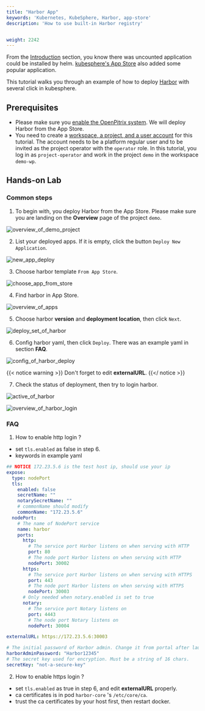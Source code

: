 ```yaml
---
title: "Harbor App"
keywords: 'Kubernetes, KubeSphere, Harbor, app-store'
description: 'How to use built-in Harbor registry'


weight: 2242
---
```

From the [Introduction](../../_index) section, you know there was uncounted application could be installed by helm. [kubesphere\'s App Store](https://charts.kubesphere.io/main/) also added some popular application.

This tutorial walks you through an example of how to deploy [Harbor](https://goharbor.io/) with several click in kubesphere.

## Prerequisites

- Please make sure you [enable the OpenPitrix system](https://kubesphere.io/docs/pluggable-components/app-store/). We will deploy Harbor from the App Store.
- You need to create a [workspace, a project, and a user account](https://kubesphere.io/docs/quick-start/create-workspace-and-project/) for this tutorial. The account needs to be a platform regular user and to be invited as the project operator with the `operator` role. In this tutorial, you log in as `project-operator` and work in the project `demo` in the workspace `demo-wp`.

## Hands-on Lab

### Common steps

1. To begin with, you deploy Harbor from the App Store. Please make sure you are landing on the **Overview** page of the project `demo`.

![overview_of_demo_project](/images/docs/appstore/harbor/overview_of_demo_project.png)

2. List your deployed apps. If it is empty, click the button `Deploy New Application`.

![new_app_deploy](/images/docs/appstore/harbor/new_app_deploy.png)

3. Choose harbor template `From App Store`.

![choose_app_from_store](/images/docs/appstore/harbor/choose_app_from_store.png)

4. Find harbor in App Store.

![overview_of_apps](/images/docs/appstore/harbor/overview_of_apps.png)

5. Choose harbor **version** and **deployment location**, then click `Next`.

![deploy_set_of_harbor](/images/docs/appstore/harbor/deploy_set_of_harbor.png)

6. Config harbor yaml, then click `Deploy`. There was an example yaml in section **FAQ**.

![config_of_harbor_deploy](/images/docs/appstore/harbor/config_of_harbor_deploy.png)

{{< notice warning >}}
Don't forget to edit **externalURL**.
{{</ notice >}}

7. Check the status of deployment, then try to login harbor.

![active_of_harbor](/images/docs/appstore/harbor/active_of_harbor.png)

![overview_of_harbor_login](/images/docs/appstore/harbor/overview_of_harbor_login.png)

### FAQ

1. How to enable http login ?

* set `tls.enabled` as false in step 6.
* keywords in example yaml

```yaml
## NOTICE 172.23.5.6 is the test host ip, should use your ip
expose:
  type: nodePort
  tls:
    enabled: false
    secretName: ""
    notarySecretName: ""
    # commonName should modify
    commonName: "172.23.5.6"
  nodePort:
    # The name of NodePort service
    name: harbor
    ports:
      http:
        # The service port Harbor listens on when serving with HTTP
        port: 80
        # The node port Harbor listens on when serving with HTTP
        nodePort: 30002
      https:
        # The service port Harbor listens on when serving with HTTPS
        port: 443
        # The node port Harbor listens on when serving with HTTPS
        nodePort: 30003
      # Only needed when notary.enabled is set to true
      notary:
        # The service port Notary listens on
        port: 4443
        # The node port Notary listens on
        nodePort: 30004

externalURL: https://172.23.5.6:30003

# The initial password of Harbor admin. Change it from portal after launching Harbor
harborAdminPassword: "Harbor12345"
# The secret key used for encryption. Must be a string of 16 chars.
secretKey: "not-a-secure-key"
```

2. How to enable https login ?

* set `tls.enabled` as true in step 6, and edit **externalURL** properly.
* ca certificates is in pod `harbor-core` \'s `/etc/core/ca`.
* trust the ca certificates by your host first, then restart docker.

